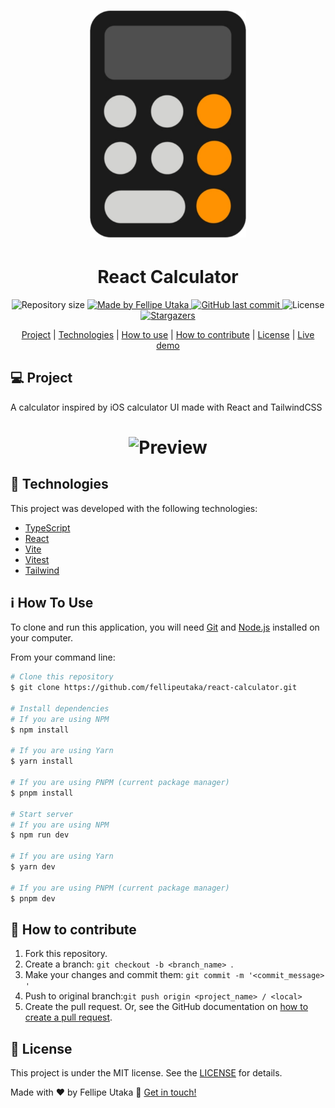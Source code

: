 <h1 align="center">
  <img
    alt="Calculator logo"
    src="public/icon.svg"
    width="250px"
  />
</h1>

<h1 align="center">React Calculator</h1>
<p align="center">
  <img
    alt="Repository size"
    src="https://img.shields.io/github/repo-size/fellipeutaka/react-calculator"
  />
  <a href="https://www.linkedin.com/in/fellipeutaka/">
    <img
      alt="Made by Fellipe Utaka"
      src="https://img.shields.io/badge/made%20by-Fellipe%20Utaka-%2304D361"
    />
  </a>
  <a href="https://github.com/fellipeutaka/react-calculator/commits/main">
    <img
      alt="GitHub last commit"
      src="https://img.shields.io/github/last-commit/fellipeutaka/react-calculator"
    />
  </a>
  <img
    alt="License"
    src="https://img.shields.io/badge/license-MIT-brightgreen"
  />
  <a href="https://github.com/fellipeutaka/react-calculator/stargazers">
    <img
      alt="Stargazers"
      src="https://img.shields.io/github/stars/fellipeutaka/react-calculator?style=social"
    />
  </a>
</p>

<p align="center">
  <a href="#-project">Project</a> |
  <a href="#-technologies">Technologies</a> |
  <a href="#ℹ%EF%B8%8F-how-to-use">How to use</a> |
  <a href="#-how-to-contribute">How to contribute</a> |
  <a href="#-license">License</a> |
  <a href="https://fellipeutaka-react-calculator.netlify.app">Live demo</a>
</p>

## 💻 Project

A calculator inspired by iOS calculator UI made with React and TailwindCSS

<h1 align="center">
  <img alt="Preview" src="https://media1.giphy.com/media/swQKgXyoj9CsALSMKY/giphy.gif?cid=790b761119ea63a6609288f2cb4c93635411a7dbfd2d4630&rid=giphy.gif&ct=g" width="500px" />
</h1>

## 🚀 Technologies

This project was developed with the following technologies:

- [TypeScript][ts]
- [React][react]
- [Vite][vite]
- [Vitest][vitest]
- [Tailwind][tailwindcss]

## ℹ️ How To Use

To clone and run this application, you will need [Git][git] and [Node.js][node] installed on your computer.

From your command line:

```bash
# Clone this repository
$ git clone https://github.com/fellipeutaka/react-calculator.git

# Install dependencies
# If you are using NPM
$ npm install

# If you are using Yarn
$ yarn install

# If you are using PNPM (current package manager)
$ pnpm install

# Start server
# If you are using NPM
$ npm run dev

# If you are using Yarn
$ yarn dev

# If you are using PNPM (current package manager)
$ pnpm dev
```

## 🤔 How to contribute

1. Fork this repository.
2. Create a branch: `git checkout -b <branch_name> `.
3. Make your changes and commit them: `git commit -m '<commit_message> '`
4. Push to original branch:`git push origin <project_name> / <local>`
5. Create the pull request. Or, see the GitHub documentation on [how to create a pull request][pr].

## 📝 License

This project is under the MIT license. See the [LICENSE](https://github.com/fellipeutaka/react-calculator/blob/main/LICENSE.md) for details.

Made with ♥ by Fellipe Utaka 👋 [Get in touch!](https://www.linkedin.com/in/fellipeutaka/)

[pr]: https://help.github.com/en/github/collaborating-with-issues-and-pull-requests/creating-a-pull-request
[git]: https://git-scm.com
[node]: https://nodejs.org/
[ts]: https://www.typescriptlang.org/
[react]: https://reactjs.org
[vite]: https://vitejs.dev/
[vitest]: https://vitest.dev/
[tailwindcss]: https://tailwindcss.com/
